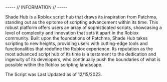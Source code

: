 ----- // INFORMATION // -----


Shade Hub is a Roblox script hub that draws its inspiration from Patchma, standing out as the epitome of scripting advancement within its time. 
This robust platform offers users an array of sophisticated scripts, showcasing a level of complexity and innovation that sets it apart in the Roblox community.
Built upon the foundations of Patchma, Shade Hub takes scripting to new heights, providing users with cutting-edge tools and functionalities that redefine the Roblox experience.
Its reputation as the most advanced script hub of its time is a testament to the dedication and ingenuity of its developers, who continually push the boundaries of what is possible within the Roblox scripting landscape.

The Script was Last Updated as of 12/15/2023.

